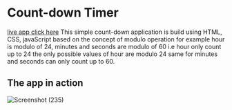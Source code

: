 # Count-down Timer
[live app click here](https://dagim-count-down-timer.netlify.app)
This simple count-down application is build using HTML, CSS, javaScript based on the concept of modulo operation for example hour is modulo of 24, minutes and seconds are modulo of 60 i.e hour only count up to 24 the only possible values of hour are modulo 24 same for minutes and seconds can only count up to 60.
## The app in action

![Screenshot (235)](https://user-images.githubusercontent.com/80765887/153709870-065de366-f747-4596-8c87-0c15babd16c5.png)
